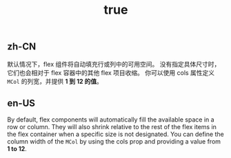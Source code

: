 ﻿---
order: 4
title:
  zh-CN: 增长与收缩
  en-US: Grow and Shrink
---

## zh-CN

默认情况下，flex 组件将自动填充行或列中的可用空间。 没有指定具体尺寸时，它们也会相对于 flex 容器中的其他 flex 项目收缩。 你可以使用 cols 属性定义 `MCol` 的列宽，并提供 **1 到 12 的值**。

## en-US

By default, flex components will automatically fill the available space in a row or column. They will also shrink
relative to the rest of the flex items in the flex container when a specific size is not designated. You can define the
column width of the `MCol` by using the cols prop and providing a value from **1 to 12**.

